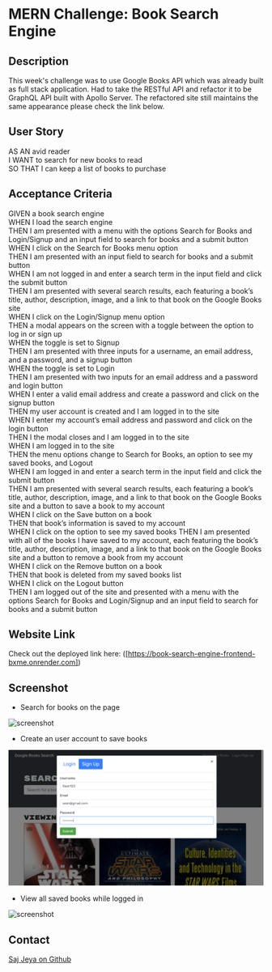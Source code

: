 # MERN Challenge: Book Search Engine

## Description

This week's challenge was to use Google Books API which was already built as full stack application. Had to 
take the RESTful API and refactor it to be GraphQL API built with Apollo Server. The refactored site still 
maintains the same appearance please check the link below. 

## User Story

AS AN avid reader  
I WANT to search for new books to read  
SO THAT I can keep a list of books to purchase  

## Acceptance Criteria

GIVEN a book search engine  
WHEN I load the search engine  
THEN I am presented with a menu with the options Search for Books and Login/Signup and an input field to search for books and a submit button  
WHEN I click on the Search for Books menu option  
THEN I am presented with an input field to search for books and a submit button  
WHEN I am not logged in and enter a search term in the input field and click the submit button  
THEN I am presented with several search results, each featuring a book’s title, author, description, image, and a link to that book on the Google Books site  
WHEN I click on the Login/Signup menu option  
THEN a modal appears on the screen with a toggle between the option to log in or sign up  
WHEN the toggle is set to Signup  
THEN I am presented with three inputs for a username, an email address, and a password, and a signup button  
WHEN the toggle is set to Login  
THEN I am presented with two inputs for an email address and a password and login button  
WHEN I enter a valid email address and create a password and click on the signup button  
THEN my user account is created and I am logged in to the site  
WHEN I enter my account’s email address and password and click on the login button  
THEN I the modal closes and I am logged in to the site  
WHEN I am logged in to the site  
THEN the menu options change to Search for Books, an option to see my saved books, and Logout  
WHEN I am logged in and enter a search term in the input field and click the submit button  
THEN I am presented with several search results, each featuring a book’s title, author, description, image, and a link to that book on the Google Books site and a button to save a book to my account  
WHEN I click on the Save button on a book  
THEN that book’s information is saved to my account  
WHEN I click on the option to see my saved books
THEN I am presented with all of the books I have saved to my account, each featuring the book’s title, author, description, image, and a link to that book on the Google Books site and a button to remove a book from my account  
WHEN I click on the Remove button on a book  
THEN that book is deleted from my saved books list  
WHEN I click on the Logout button  
THEN I am logged out of the site and presented with a menu with the options Search for Books and Login/Signup and an input field to search for books and a submit button 

## Website Link

Check out the deployed link here: ([https://book-search-engine-frontend-bxme.onrender.com])
## Screenshot

* Search for books on the page  

![screenshot](https://github.com/sajees89/book-search-engine/blob/main/client/public/Homepage%20Books.png)


* Create an user account to save books 

![screenshot](https://github.com/sajees89/book-search-engine/blob/main/client/public/login%20SS.png)

* View all saved books while logged in  

![screenshot](https://github.com/sajees89/book-search-engine/blob/main/client/public/Saved%20books%20SS.png)

## Contact
[Saj Jeya on Github](https://github.com/sajees89)
